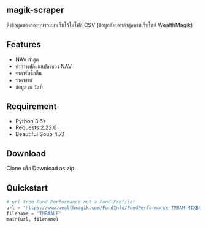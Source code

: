 ## magik-scraper
ดึงข้อมูลของกองทุนรวมมาเก็บไว้ในไฟล์ CSV (ข้อมูลอัพเดทล่าสุดตามเว็บไซต์ WealthMagik)

## Features
* NAV ล่าสุด
* ค่าการเปลี่ยนแปลงของ NAV
* ราคารับซื้อคืน
* ราคาขาย
* ข้อมูล ณ วันที่

## Requirement
* Python 3.6+
* Requests 2.22.0
* Beautiful Soup 4.7.1

## Download
Clone หรือ Download as zip

## Quickstart
```python
# url from Fund Performance not a Fund Profile!
url = 'https://www.wealthmagik.com/FundInfo/FundPerformance-TMBAM-MIXBAL-TMBAALF-กองทุนเปิดทหารไทยจัดทัพลงทุน%20ระยะยาว'
filename = 'TMBAALF'
main(url, filename)
